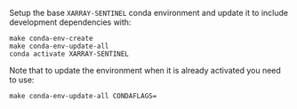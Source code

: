 Setup the base `XARRAY-SENTINEL` conda environment and update it to include development dependencies with:

```
make conda-env-create
make conda-env-update-all
conda activate XARRAY-SENTINEL
```

Note that to update the environment when it is already activated you need to use:

```
make conda-env-update-all CONDAFLAGS=
```
